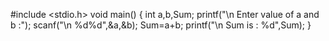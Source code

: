 #include <stdio.h>
void main()
{  int a,b,Sum;
   printf("\n Enter value of a and b :");
   scanf("\n %d%d",&a,&b);
   Sum=a+b;
   printf("\n Sum is : %d",Sum);
}
  
